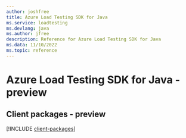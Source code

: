 ```yaml
---
author: joshfree
title: Azure Load Testing SDK for Java
ms.service: loadtesting
ms.devlang: java
ms.author: jfree
description: Reference for Azure Load Testing SDK for Java
ms.data: 11/10/2022
ms.topic: reference
---
```

# Azure Load Testing SDK for Java - preview

## Client packages - preview
[!INCLUDE [client-packages](load-testing-client-index.md)]
